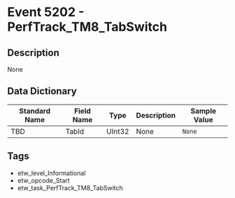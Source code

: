 # Event 5202 - PerfTrack_TM8_TabSwitch

## Description
None

## Data Dictionary
|Standard Name|Field Name|Type|Description|Sample Value|
|---|---|---|---|---|
|TBD|TabId|UInt32|None|`None`|

## Tags
* etw_level_Informational
* etw_opcode_Start
* etw_task_PerfTrack_TM8_TabSwitch